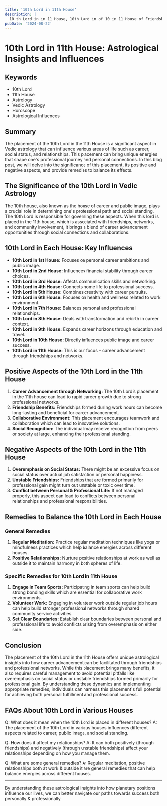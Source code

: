 ```yaml
---
title: '10th Lord in 11th House'
description: |
  10 th Lord in in 11 House, 10th Lord in of 10 in 11 House of Friendships in Vedic astrology
pubDate: '2024-08-22'
---
```


# 10th Lord in 11th House: Astrological Insights and Influences

## Keywords
- 10th Lord
- 11th House
- Astrology
- Vedic Astrology
- Horoscope
- Astrological Influences

## Summary
The placement of the 10th Lord in the 11th House is a significant aspect in Vedic astrology that can influence various areas of life such as career, social status, and relationships. This placement can bring unique energies that shape one's professional journey and personal connections. In this blog post, we will delve into the significance of this placement, its positive and negative aspects, and provide remedies to balance its effects.

## The Significance of the 10th Lord in Vedic Astrology
The 10th house, also known as the house of career and public image, plays a crucial role in determining one's professional path and social standing. The 10th Lord is responsible for governing these aspects. When this lord is placed in the 11th house, which is associated with friendships, networks, and community involvement, it brings a blend of career advancement opportunities through social connections and collaborations.

## 10th Lord in Each House: Key Influences
- **10th Lord in 1st House:** Focuses on personal career ambitions and public image.
- **10th Lord in 2nd House:** Influences financial stability through career choices.
- **10th Lord in 3rd House:** Affects communication skills and networking.
- **10th Lord in 4th House:** Connects home life to professional success.
- **10th Lord in 5th House:** Combines creativity with career pursuits.
- **10th Lord in 6th House:** Focuses on health and wellness related to work environment.
- **10th Lord in 7th House:** Balances personal and professional relationships.
- **10th Lord in 8th House:** Deals with transformation and rebirth in career context.
- **10th Lord in 9th House:** Expands career horizons through education and travel.
- **10th Lord in 10th House:** Directly influences public image and career success.
- **10th Lord in 11th House:** This is our focus – career advancement through friendships and networks.

## Positive Aspects of the 10th Lord in the 11th House
1. **Career Advancement through Networking:** The 10th Lord’s placement in the 11th house can lead to rapid career growth due to strong professional networks.
2. **Friendship Benefits:** Friendships formed during work hours can become long-lasting and beneficial for career advancement.
3. **Collaborative Environment:** This placement encourages teamwork and collaboration which can lead to innovative solutions.
4. **Social Recognition:** The individual may receive recognition from peers or society at large, enhancing their professional standing.

## Negative Aspects of the 10th Lord in the 11th House
1. **Overemphasis on Social Status:** There might be an excessive focus on social status over actual job satisfaction or personal happiness.
2. **Unstable Friendships:** Friendships that are formed primarily for professional gain might turn out unstable or toxic over time.
3. **Conflict between Personal & Professional Life:** If not managed properly, this aspect can lead to conflicts between personal relationships and professional responsibilities.

## Remedies to Balance the 10th Lord in Each House
### General Remedies

1. **Regular Meditation:** Practice regular meditation techniques like yoga or mindfulness practices which help balance energies across different houses.
2. **Positive Relationships:** Nurture positive relationships at work as well as outside it to maintain harmony in both spheres of life.

### Specific Remedies for 10th Lord in 11th House

1. **Engage in Team Sports:** Participating in team sports can help build strong bonding skills which are essential for collaborative work environments.
2. **Volunteer Work:** Engaging in volunteer work outside regular job hours can help build stronger professional networks through shared community service activities.
3. **Set Clear Boundaries:** Establish clear boundaries between personal and professional life to avoid conflicts arising from overemphasis on either side.

## Conclusion
The placement of the 10th Lord in the 11th House offers unique astrological insights into how career advancement can be facilitated through friendships and professional networks. While this placement brings many benefits, it also requires careful management to avoid potential pitfalls like overemphasis on social status or unstable friendships formed primarily for professional gain. By understanding these dynamics and implementing appropriate remedies, individuals can harness this placement's full potential for achieving both personal fulfillment and professional success.

## FAQs About 10th Lord in Various Houses

Q: What does it mean when the 10th Lord is placed in different houses?
A: The placement of the 10th Lord in various houses influences different aspects related to career, public image, and social standing.

Q: How does it affect my relationships?
A: It can both positively (through friendships) and negatively (through unstable friendships) affect your relationships depending on how you manage them.

Q: What are some general remedies?
A: Regular meditation, positive relationships both at work & outside it are general remedies that can help balance energies across different houses.

---

By understanding these astrological insights into how planetary positions influence our lives, we can better navigate our paths towards success both personally & professionally